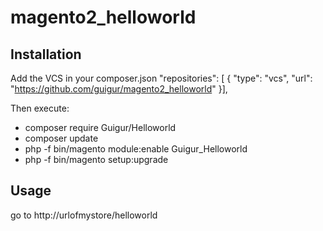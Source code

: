 # magento2_helloworld

## Installation
Add the VCS in your composer.json
        "repositories": [
        {
            "type": "vcs",
            "url": "https://github.com/guigur/magento2_helloworld"
        }],

Then execute:   
* composer require Guigur/Helloworld
* composer update
* php -f bin/magento module:enable Guigur_Helloworld
* php -f bin/magento setup:upgrade

## Usage
go to http://urlofmystore/helloworld

